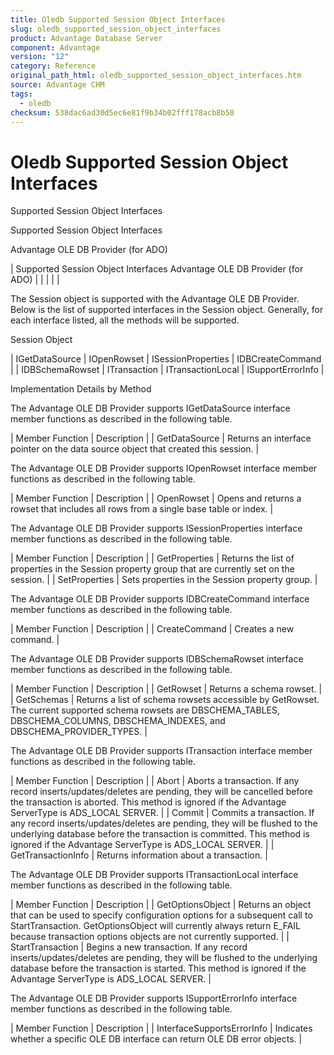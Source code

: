 ```yaml
---
title: Oledb Supported Session Object Interfaces
slug: oledb_supported_session_object_interfaces
product: Advantage Database Server
component: Advantage
version: "12"
category: Reference
original_path_html: oledb_supported_session_object_interfaces.htm
source: Advantage CHM
tags:
  - oledb
checksum: 538dac6ad30d5ec6e81f9b34b02fff178acb8b50
---
```


# Oledb Supported Session Object Interfaces

Supported Session Object Interfaces

Supported Session Object Interfaces

Advantage OLE DB Provider (for ADO)

| Supported Session Object Interfaces  Advantage OLE DB Provider (for ADO) |  |  |  |  |

The Session object is supported with the Advantage OLE DB Provider. Below is the list of supported interfaces in the Session object. Generally, for each interface listed, all the methods will be supported.

Session Object

| IGetDataSource | IOpenRowset | ISessionProperties | IDBCreateCommand |
| IDBSchemaRowset | ITransaction | ITransactionLocal | ISupportErrorInfo |

Implementation Details by Method

The Advantage OLE DB Provider supports IGetDataSource interface member functions as described in the following table.

| Member Function | Description |
| GetDataSource | Returns an interface pointer on the data source object that created this session. |

The Advantage OLE DB Provider supports IOpenRowset interface member functions as described in the following table.

| Member Function | Description |
| OpenRowset | Opens and returns a rowset that includes all rows from a single base table or index. |

The Advantage OLE DB Provider supports ISessionProperties interface member functions as described in the following table.

| Member Function | Description |
| GetProperties | Returns the list of properties in the Session property group that are currently set on the session. |
| SetProperties | Sets properties in the Session property group. |

The Advantage OLE DB Provider supports IDBCreateCommand interface member functions as described in the following table.

| Member Function | Description |
| CreateCommand | Creates a new command. |

The Advantage OLE DB Provider supports IDBSchemaRowset interface member functions as described in the following table.

| Member Function | Description |
| GetRowset | Returns a schema rowset. |
| GetSchemas | Returns a list of schema rowsets accessible by GetRowset. The current supported schema rowsets are DBSCHEMA\_TABLES, DBSCHEMA\_COLUMNS, DBSCHEMA\_INDEXES, and DBSCHEMA\_PROVIDER\_TYPES. |

The Advantage OLE DB Provider supports ITransaction interface member functions as described in the following table.

| Member Function | Description |
| Abort | Aborts a transaction. If any record inserts/updates/deletes are pending, they will be cancelled before the transaction is aborted. This method is ignored if the Advantage ServerType is ADS\_LOCAL SERVER. |
| Commit | Commits a transaction. If any record inserts/updates/deletes are pending, they will be flushed to the underlying database before the transaction is committed. This method is ignored if the Advantage ServerType is ADS\_LOCAL SERVER. |
| GetTransactionInfo | Returns information about a transaction. |

The Advantage OLE DB Provider supports ITransactionLocal interface member functions as described in the following table.

| Member Function | Description |
| GetOptionsObject | Returns an object that can be used to specify configuration options for a subsequent call to StartTransaction. GetOptionsObject will currently always return E\_FAIL because transaction options objects are not currently supported. |
| StartTransaction | Begins a new transaction. If any record inserts/updates/deletes are pending, they will be flushed to the underlying database before the transaction is started. This method is ignored if the Advantage ServerType is ADS\_LOCAL SERVER. |

The Advantage OLE DB Provider supports ISupportErrorInfo interface member functions as described in the following table.

| Member Function | Description |
| InterfaceSupportsErrorInfo | Indicates whether a specific OLE DB interface can return OLE DB error objects. |
